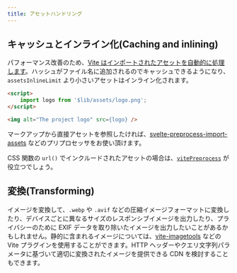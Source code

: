 ```yaml
---
title: アセットハンドリング
---
```


## キャッシュとインライン化(Caching and inlining)

パフォーマンス改善のため、[Vite はインポートされたアセットを自動的に処理します](https://vitejs.dev/guide/assets.html)。ハッシュがファイル名に追加されるのでキャッシュできるようになり、`assetsInlineLimit` より小さいアセットはインライン化されます。

```html
<script>
	import logo from '$lib/assets/logo.png';
</script>

<img alt="The project logo" src={logo} />
```

マークアップから直接アセットを参照したければ、[svelte-preprocess-import-assets](https://github.com/bluwy/svelte-preprocess-import-assets) などのプリプロセッサをお使い頂けます。

CSS 関数の `url()` でインクルードされたアセットの場合は、[`vitePreprocess`](https://kit.svelte.jp/docs/integrations#preprocessors-vitepreprocess) が役立つでしょう。

## 変換(Transforming)

イメージを変換して、`.webp` や `.avif` などの圧縮イメージフォーマットに変換したり、デバイスごとに異なるサイズのレスポンシブイメージを出力したり、プライバシーのために EXIF データを取り除いたイメージを出力したいことがあるかもしれません。静的に含まれるイメージについては、[vite-imagetools](https://github.com/JonasKruckenberg/imagetools) などの Vite プラグインを使用することができます。HTTP ヘッダーやクエリ文字列パラメータに基づいて適切に変換されたイメージを提供できる CDN を検討することもできます。
